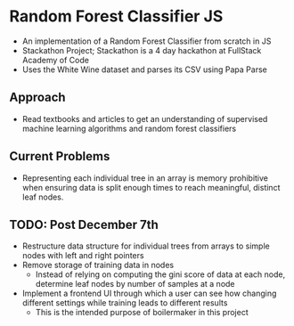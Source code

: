 # Random Forest Classifier JS
* An implementation of a Random Forest Classifier from scratch in JS
* Stackathon Project; Stackathon is a 4 day hackathon at FullStack Academy of Code
* Uses the White Wine dataset and parses its CSV using Papa Parse
## Approach
* Read textbooks and articles to get an understanding of supervised machine learning algorithms and random forest classifiers
## Current Problems
* Representing each individual tree in an array is memory prohibitive when ensuring data is split enough times to reach meaningful, distinct leaf nodes.
## TODO: Post December 7th
* Restructure data structure for individual trees from arrays to simple nodes with left and right pointers
* Remove storage of training data in nodes
  * Instead of relying on computing the gini score of data at each node, determine leaf nodes by number of samples at a node
* Implement a frontend UI through which a user can see how changing different settings while training leads to different results
  * This is the intended purpose of boilermaker in this project
